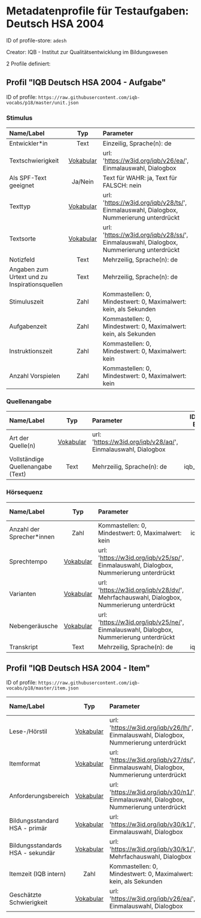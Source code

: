 # Metadatenprofile für Testaufgaben: Deutsch HSA 2004

ID of profile-store: `adesh`

Creator: IQB - Institut zur Qualitätsentwicklung im Bildungswesen

2 Profile definiert:

## Profil "IQB Deutsch HSA 2004 - Aufgabe"

ID of profile: `https://raw.githubusercontent.com/iqb-vocabs/p18/master/unit.json`

### Stimulus

| Name/Label | Typ | Parameter | ID Profil-Eintrag |
| :--- | :---: | :--- | :---: |
| Entwickler*in | Text | Einzeilig, Sprache(n): de   | iqb_author |
| Textschwierigkeit | [Vokabular](https://w3id.org/iqb/v26/ea/) | url: 'https://w3id.org/iqb/v26/ea/', Einmalauswahl, Dialogbox | k0 |
| Als SPF-Text geeignet | Ja/Nein | Text für WAHR: ja, Text für FALSCH: nein | a1 |
| Texttyp | [Vokabular](https://w3id.org/iqb/v28/ts/) | url: 'https://w3id.org/iqb/v28/ts/', Einmalauswahl, Dialogbox, Nummerierung unterdrückt | k1 |
| Textsorte | [Vokabular](https://w3id.org/iqb/v28/ss/) | url: 'https://w3id.org/iqb/v28/ss/', Einmalauswahl, Dialogbox, Nummerierung unterdrückt | k2 |
| Notizfeld | Text | Mehrzeilig, Sprache(n): de   | iqb_note |
| Angaben zum Urtext und zu Inspirationsquellen | Text | Mehrzeilig, Sprache(n): de   | iqb_additional_info |
| Stimuluszeit | Zahl | Kommastellen: 0, Mindestwert: 0, Maximalwert: kein, als Sekunden | iqb_time_stimulus |
| Aufgabenzeit | Zahl | Kommastellen: 0, Mindestwert: 0, Maximalwert: kein, als Sekunden | iqb_time_unit |
| Instruktionszeit | Zahl | Kommastellen: 0, Mindestwert: 0, Maximalwert: kein | iqb_time_instructions |
| Anzahl Vorspielen | Zahl | Kommastellen: 0, Mindestwert: 0, Maximalwert: kein | iqb_time_play |

### Quellenangabe

| Name/Label | Typ | Parameter | ID Profil-Eintrag |
| :--- | :---: | :--- | :---: |
| Art der Quelle(n) | [Vokabular](https://w3id.org/iqb/v28/aq/) | url: 'https://w3id.org/iqb/v28/aq/', Einmalauswahl, Dialogbox | k3 |
| Vollständige Quellenangabe (Text) | Text | Mehrzeilig, Sprache(n): de   | iqb_copyright |

### Hörsequenz

| Name/Label | Typ | Parameter | ID Profil-Eintrag |
| :--- | :---: | :--- | :---: |
| Anzahl der Sprecher*innen | Zahl | Kommastellen: 0, Mindestwert: 0, Maximalwert: kein | iqb_speakers |
| Sprechtempo | [Vokabular](https://w3id.org/iqb/v25/sp/) | url: 'https://w3id.org/iqb/v25/sp/', Einmalauswahl, Dialogbox, Nummerierung unterdrückt | k4 |
| Varianten | [Vokabular](https://w3id.org/iqb/v28/dv/) | url: 'https://w3id.org/iqb/v28/dv/', Mehrfachauswahl, Dialogbox, Nummerierung unterdrückt | k5 |
| Nebengeräusche | [Vokabular](https://w3id.org/iqb/v25/ne/) | url: 'https://w3id.org/iqb/v25/ne/', Einmalauswahl, Dialogbox, Nummerierung unterdrückt | k6 |
| Transkript | Text | Mehrzeilig, Sprache(n): de   | iqb_transcript |

## Profil "IQB Deutsch HSA 2004 - Item"

ID of profile: `https://raw.githubusercontent.com/iqb-vocabs/p18/master/item.json`

| Name/Label | Typ | Parameter | ID Profil-Eintrag |
| :--- | :---: | :--- | :---: |
| Lese-/Hörstil | [Vokabular](https://w3id.org/iqb/v26/lh/) | url: 'https://w3id.org/iqb/v26/lh/', Einmalauswahl, Dialogbox, Nummerierung unterdrückt | s1 |
| Itemformat | [Vokabular](https://w3id.org/iqb/v27/ds/) | url: 'https://w3id.org/iqb/v27/ds/', Einmalauswahl, Dialogbox, Nummerierung unterdrückt | s2 |
| Anforderungsbereich | [Vokabular](https://w3id.org/iqb/v30/n1/) | url: 'https://w3id.org/iqb/v30/n1/', Einmalauswahl, Dialogbox, Nummerierung unterdrückt | s3 |
| Bildungsstandard HSA - primär | [Vokabular](https://w3id.org/iqb/v30/k1/) | url: 'https://w3id.org/iqb/v30/k1/', Einmalauswahl, Dialogbox | s5 |
| Bildungsstandards HSA - sekundär | [Vokabular](https://w3id.org/iqb/v30/k1/) | url: 'https://w3id.org/iqb/v30/k1/', Mehrfachauswahl, Dialogbox | s6 |
| Itemzeit (IQB intern) | Zahl | Kommastellen: 0, Mindestwert: 0, Maximalwert: kein, als Sekunden | iqb_time_item |
| Geschätzte Schwierigkeit | [Vokabular](https://w3id.org/iqb/v26/ea/) | url: 'https://w3id.org/iqb/v26/ea/', Einmalauswahl, Dialogbox | e4 |

